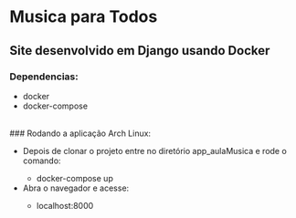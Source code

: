# Musica para Todos
## Site desenvolvido em Django usando Docker

### Dependencias:
  <ul>
  <li>docker</li>
  <li>docker-compose</li>
  </ul>
 <br>
### Rodando a aplicação Arch Linux:
  <ul>
  <li>Depois de clonar o projeto entre no diretório app_aulaMusica e rode o comando:</li>
     <ul>
       <li>docker-compose up</li>
     </ul>
 
  <li>Abra o navegador e acesse:</li>
    <ul>
      <li>localhost:8000</li>
    </ul>
  </ul>
